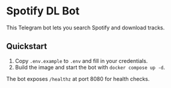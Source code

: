 # Spotify DL Bot

This Telegram bot lets you search Spotify and download tracks.

## Quickstart

1. Copy `.env.example` to `.env` and fill in your credentials.
2. Build the image and start the bot with `docker compose up -d`.

The bot exposes `/healthz` at port 8080 for health checks.
